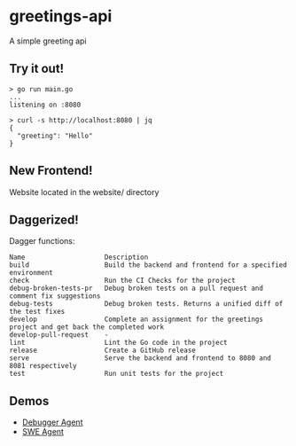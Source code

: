 # greetings-api

A simple greeting api

## Try it out!

```
> go run main.go
...
listening on :8080
```

```
> curl -s http://localhost:8080 | jq
{
  "greeting": "Hello"
}
```

## New Frontend!

Website located in the website/ directory


## Daggerized!

Dagger functions:

```
Name                    Description
build                   Build the backend and frontend for a specified environment
check                   Run the CI Checks for the project
debug-broken-tests-pr   Debug broken tests on a pull request and comment fix suggestions
debug-tests             Debug broken tests. Returns a unified diff of the test fixes
develop                 Complete an assignment for the greetings project and get back the completed work
develop-pull-request    -
lint                    Lint the Go code in the project
release                 Create a GitHub release
serve                   Serve the backend and frontend to 8080 and 8081 respectively
test                    Run unit tests for the project
```

## Demos

- [Debugger Agent](./DEBUGGER_AGENT.md)
- [SWE Agent](./SWE_AGENT.md)
